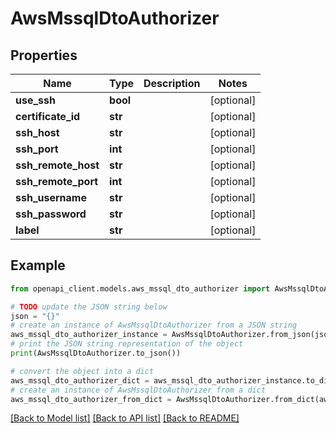 # AwsMssqlDtoAuthorizer


## Properties

Name | Type | Description | Notes
------------ | ------------- | ------------- | -------------
**use_ssh** | **bool** |  | [optional] 
**certificate_id** | **str** |  | [optional] 
**ssh_host** | **str** |  | [optional] 
**ssh_port** | **int** |  | [optional] 
**ssh_remote_host** | **str** |  | [optional] 
**ssh_remote_port** | **int** |  | [optional] 
**ssh_username** | **str** |  | [optional] 
**ssh_password** | **str** |  | [optional] 
**label** | **str** |  | [optional] 

## Example

```python
from openapi_client.models.aws_mssql_dto_authorizer import AwsMssqlDtoAuthorizer

# TODO update the JSON string below
json = "{}"
# create an instance of AwsMssqlDtoAuthorizer from a JSON string
aws_mssql_dto_authorizer_instance = AwsMssqlDtoAuthorizer.from_json(json)
# print the JSON string representation of the object
print(AwsMssqlDtoAuthorizer.to_json())

# convert the object into a dict
aws_mssql_dto_authorizer_dict = aws_mssql_dto_authorizer_instance.to_dict()
# create an instance of AwsMssqlDtoAuthorizer from a dict
aws_mssql_dto_authorizer_from_dict = AwsMssqlDtoAuthorizer.from_dict(aws_mssql_dto_authorizer_dict)
```
[[Back to Model list]](../README.md#documentation-for-models) [[Back to API list]](../README.md#documentation-for-api-endpoints) [[Back to README]](../README.md)



